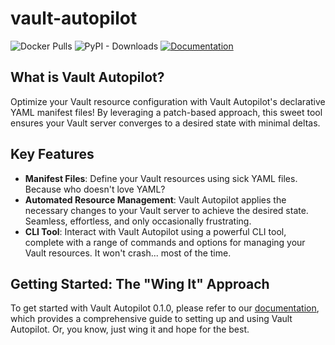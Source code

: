 # vault-autopilot

![Docker Pulls](https://img.shields.io/docker/pulls/hqdncw/vault-autopilot?link=https%3A%2F%2Fhub.docker.com%2Fr%2Fhqdncw%2Fvault-autopilot)
![PyPI - Downloads](https://img.shields.io/pypi/dm/vault-autopilot?link=https%3A%2F%2Fpypi.org%2Fproject%2Fvault-autopilot%2F)
[![Documentation](https://img.shields.io/badge/docs-latest-teal.svg)](https://hqdncw.github.io/vault-autopilot/index.html)

## What is Vault Autopilot?

Optimize your Vault resource configuration with Vault Autopilot's declarative
YAML manifest files! By leveraging a patch-based approach, this sweet tool
ensures your Vault server converges to a desired state with minimal deltas.


## Key Features

- **Manifest Files**: Define your Vault resources using sick YAML
  files. Because who doesn't love YAML?
- **Automated Resource Management**: Vault Autopilot applies the
  necessary changes to your Vault server to achieve the desired state.
  Seamless, effortless, and only occasionally frustrating.
- **CLI Tool**: Interact with Vault Autopilot using a powerful CLI tool,
  complete with a range of commands and options for managing your Vault
  resources. It won't crash... most of the time.


## Getting Started: The "Wing It" Approach

To get started with Vault Autopilot 0.1.0, please refer to our [documentation](https://hqdncw.github.io/vault-autopilot/cli/getting_started.html), which provides a comprehensive guide to setting up and using Vault Autopilot. Or, you know, just wing it and hope for the best.
